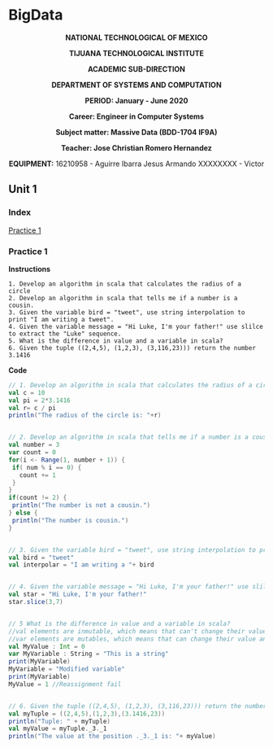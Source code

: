 # BigData
<div style="text-align: center">
 
**NATIONAL TECHNOLOGICAL OF MEXICO**
 
 
**TIJUANA TECHNOLOGICAL INSTITUTE**


**ACADEMIC SUB-DIRECTION**


**DEPARTMENT OF SYSTEMS AND COMPUTATION**


**PERIOD: January - June 2020**


**Career: Engineer in Computer Systems**


**Subject matter: Massive Data (BDD-1704 IF9A)**


**Teacher: Jose Christian Romero Hernandez**


**EQUIPMENT:**
16210958 - Aguirre Ibarra Jesus Armando
 XXXXXXXX - Victor

</div>


## Unit 1
### Index
[Practice 1](#id1)



### Practice 1 <a name="id1"></a>
**Instructions**
```
1. Develop an algorithm in scala that calculates the radius of a circle
2. Develop an algorithm in scala that tells me if a number is a cousin.
3. Given the variable bird = "tweet", use string interpolation to print "I am writing a tweet".
4. Given the variable message = "Hi Luke, I'm your father!" use slilce to extract the "Luke" sequence.
5. What is the difference in value and a variable in scala?
6. Given the tuple ((2,4,5), (1,2,3), (3,116,23))) return the number 3.1416
```
**Code**
```scala
// 1. Develop an algorithm in scala that calculates the radius of a circle
val c = 10
val pi = 2*3.1416
val r= c / pi
println("The radius of the circle is: "+r)


// 2. Develop an algorithm in scala that tells me if a number is a cousin.
val number = 3
var count = 0
for(i <- Range(1, number + 1)) {
 if( num % i == 0) {
   count += 1
 }
}
if(count != 2) {
 println("The number is not a cousin.")
} else {
 println("The number is cousin.")
}


// 3. Given the variable bird = "tweet", use string interpolation to print "I am writing a tweet".
val bird = "tweet"
val interpolar = "I am writing a "+ bird


// 4. Given the variable message = "Hi Luke, I'm your father!" use slilce to extract the "Luke" sequence.
val star = "Hi Luke, I'm your father!"
star.slice(3,7)


// 5 What is the difference in value and a variable in scala?
//val elements are inmutable, which means that can't change their value once they were defined
//var elements are mutables, which means that can change their value anytime during program execution 
val MyValue : Int = 0
var MyVariable : String = "This is a string"
print(MyVariable)
MyVariable = "Modified variable"
print(MyVariable)
MyValue = 1 //Reassignment fail


// 6. Given the tuple ((2,4,5), (1,2,3), (3,116,23))) return the number 3.1416
val myTuple = ((2,4,5),(1,2,3),(3.1416,23))
println("Tuple: " + myTuple)
val myValue = myTuple._3._1
println("The value at the position ._3._1 is: "+ myValue)
```

